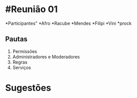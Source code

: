 #Reunião 01
==========



  *Participantes"
    *Afro
    *Racube
    *Mendes
    *Filipi
    *Vini
    *prock


Pautas
-------



1. Permissões 
2. Administradores e Moderadores
3. Regras
4. Serviços 

Sugestões
==========
